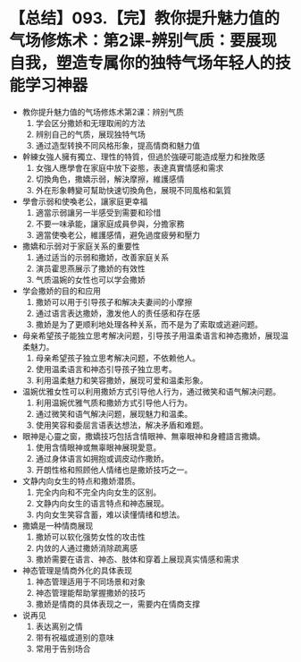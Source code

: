 # 【总结】093.【完】教你提升魅力值的气场修炼术：第2课-辨别气质：要展现自我，塑造专属你的独特气场年轻人的技能学习神器

-   教你提升魅力值的气场修炼术第2课：辨别气质
    1.  学会区分撒娇和无理取闹的方法
    2.  辨别自己的气质，展现独特气场
    3.  通过造型转换不同风格形象，提高情商和魅力值
-   幹練女強人擁有獨立、理性的特質，但過於強硬可能造成壓力和挫敗感
    1.  女強人應學會在家庭中放下姿態，表達真實情感和需求
    2.  切換角色，撒嬌示弱，解決摩擦，維護感情
    3.  外在形象轉變可幫助快速切換角色，展現不同風格和氣質
-   學會示弱和使喚老公，讓家庭更幸福
    1.  適當示弱讓另一半感受到需要和珍惜
    2.  不要一味承能，讓家庭成員參與，分擔家務
    3.  適當使喚老公，維護感情，避免過度疲勞和壓力
-   撒嬌和示弱对于家庭关系的重要性
    1.  通过适当的示弱和撒娇，改善家庭关系
    2.  演员霍思燕展示了撒娇的有效性
    3.  气质温婉的女性也可以学会撒娇
-   学会撒娇的目的和应用
    1.  撒娇可以用于引导孩子和解决夫妻间的小摩擦
    2.  通过语言表达撒娇，激发他人的责任感和存在感
    3.  撒娇是为了更顺利地处理各种关系，而不是为了索取或逃避问题。
-   母亲希望孩子能独立思考解决问题，引导孩子用温柔语言和神态撒娇，展现温柔魅力。
    1.  母亲希望孩子独立思考解决问题，不依赖他人。
    2.  使用温柔语言和神态引导孩子独立思考。
    3.  利用温柔魅力和笑容撒娇，展现可爱和温柔形象。
-   温婉优雅女性可以利用撒娇方式引导他人行为，通过微笑和语气解决问题。
    1.  利用温婉优雅气质和撒娇方式引导他人行为。
    2.  通过微笑和语气解决问题，展现魅力和温柔。
    3.  使用笑容和委屈言语表达想法，解决矛盾和难题。
-   眼神是心靈之窗，撒嬌技巧包括含情眼神、無辜眼神和身體語言撒嬌。
    1.  使用含情眼神或無辜眼神展現愛意。
    2.  通过身体语言如拥抱或调皮动作撒娇。
    3.  开朗性格和照顾他人情绪也是撒娇技巧之一。
-   文静内向女生的特点和撒娇潜质。
    1.  完全内向和不完全内向女生的区别。
    2.  文静内向女生的语言特点和神态展现。
    3.  内向女生笑容含蓄，难以读懂情绪和想法。
-   撒嬌是一种情商展现
    1.  撒娇可以软化强势女性的攻击性
    2.  内敛的人通过撒娇消除疏离感
    3.  撒娇需要在语言、神态、肢体和穿着上展现真实情感和需求
-   神态管理是情商外化的具体表现
    1.  神态管理适用于不同场景和对象
    2.  神态管理能帮助掌握撒娇的技巧
    3.  撒娇是情商的具体表现之一，需要内在情商支撑
-   说再见
    1.  表达离别之情
    2.  带有祝福或道别的意味
    3.  常用于告别场合